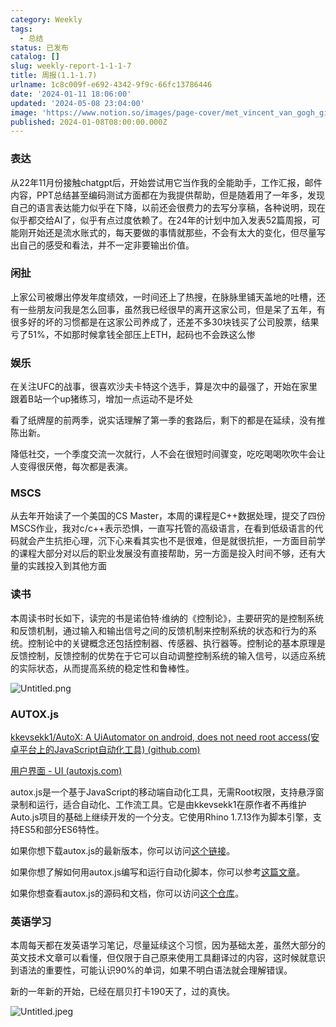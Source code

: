 ```yaml
---
category: Weekly
tags:
  - 总结
status: 已发布
catalog: []
slug: weekly-report-1-1-1-7
title: 周报(1.1-1.7)
urlname: 1c8c009f-e692-4342-9f9c-66fc13786446
date: '2024-01-11 18:06:00'
updated: '2024-05-08 23:04:00'
image: 'https://www.notion.so/images/page-cover/met_vincent_van_gogh_ginoux.jpg'
published: 2024-01-08T08:00:00.000Z
---
```


### 表达


从22年11月份接触chatgpt后，开始尝试用它当作我的全能助手，工作汇报，邮件内容，PPT总结甚至编码测试方面都在为我提供帮助，但是随着用了一年多，发现自己的语言表达能力似乎在下降，以前还会很费力的去写分享稿，各种说明，现在似乎都交给AI了，似乎有点过度依赖了。在24年的计划中加入发表52篇周报，可能刚开始还是流水账式的，每天要做的事情就那些，不会有太大的变化，但尽量写出自己的感受和看法，并不一定非要输出价值。


### 闲扯


上家公司被爆出停发年度绩效，一时间还上了热搜，在脉脉里铺天盖地的吐槽，还有一些朋友问我是怎么回事，虽然我已经很早的离开这家公司，但是呆了五年，有很多好的坏的习惯都是在这家公司养成了，还差不多30块钱买了公司股票，结果亏了51%，不如那时候拿钱全部压上ETH，起码也不会跌这么惨


### 娱乐


在关注UFC的战事，很喜欢沙夫卡特这个选手，算是次中的最强了，开始在家里跟着B站一个up猪练习，增加一点运动不是坏处


看了纸牌屋的前两季，说实话理解了第一季的套路后，剩下的都是在延续，没有推陈出新。


降低社交，一个季度交流一次就行，人不会在很短时间骤变，吃吃喝喝吹吹牛会让人变得很厌倦，每次都是表演。


### MSCS


从去年开始读了一个美国的CS Master，本周的课程是C++数据处理，提交了四份MSCS作业，我对c/c++表示恐惧，一直写托管的高级语言，在看到低级语言的代码就会产生抗拒心理，沉下心来看其实也不是很难，但是就很抗拒，一方面目前学的课程大部分对以后的职业发展没有直接帮助，另一方面是投入时间不够，还有大量的实践投入到其他方面


### 读书


本周读书时长如下，读完的书是诺伯特·维纳的《控制论》，主要研究的是控制系统和反馈机制，通过输入和输出信号之间的反馈机制来控制系统的状态和行为的系统。控制论中的关键概念还包括控制器、传感器、执行器等。控制论的基本原理是反馈控制，反馈控制的优势在于它可以自动调整控制系统的输入信号，以适应系统的实际状态，从而提高系统的稳定性和鲁棒性。


![Untitled.png](https://prod-files-secure.s3.us-west-2.amazonaws.com/5d24fe63-e567-4804-86f9-9fdc62e13082/4d744901-b410-4924-8554-36cce6e9aab7/Untitled.png?X-Amz-Algorithm=AWS4-HMAC-SHA256&X-Amz-Content-Sha256=UNSIGNED-PAYLOAD&X-Amz-Credential=ASIAZI2LB466SG337N5D%2F20250201%2Fus-west-2%2Fs3%2Faws4_request&X-Amz-Date=20250201T213228Z&X-Amz-Expires=3600&X-Amz-Security-Token=IQoJb3JpZ2luX2VjENX%2F%2F%2F%2F%2F%2F%2F%2F%2F%2FwEaCXVzLXdlc3QtMiJHMEUCICjzVMx0cm%2FeqqV2pT%2FBegpehWke3T26YJEon0iQARYsAiEAsf%2Fzw00tqHN9CRnBRuK93SGXVDEvCfrHFFEiO%2Fzp2UMqiAQI3v%2F%2F%2F%2F%2F%2F%2F%2F%2F%2FARAAGgw2Mzc0MjMxODM4MDUiDBWDbRIaQV2XR6x1oSrcA6fXbmRROpq2sweiqm4bkNm1iv9sCqQ50Y7%2BzXNkn6QOuSey27lX3ZaJbgE3u2IWkhhKDBTsZUPLuuWT2wO1vg9NFgZ2TYaoSIXZJSvoycmY3hzWRmGXAPG4WKNBUdlZ90q5Bc7QUjBMJLVTjA7Xz%2BXEe%2BTeERfeUIL4%2FbVbc39ZYjsnOSTwcfnOIFfkT%2BaMzV0Y4KOk1WlOt%2BcSBfdznElvC%2BC5jmL%2BjLb9M8m4irjj4IJhB5EglvdPsCY0mYkRBPVFeFH8H9vC7H3jVHvKJNb2oAX1Wg%2BSWlAA8IadLdyW9UycXOq0Rr2%2B7jsx4dVHK5CSfaGdy33lFlaY31Ct04zXd36rHrcNLnxxFIHiEjZoHOZpoIoIgU%2BU0Hvaz04z7Q9TnZz5kXkZ0adkjmDWpMnne03RPueFsqT1Art4WoG4fkE%2F6S2Ll2CFyYGXzQnzYZSoJP%2F0RldZOCRTLjjGj0gu8qKuqh1hmz4IiqRCaG8zb64fJwYL0Jj54YUwLIx3gpLAJqZVtW0TCBxgaEZ12JtR2c8PmpiC4Rh8%2BEV0Tn3IwRYqPy9wmQYybV44%2BMDjV6LoKEKvbEYKZYI7i%2FJhQvpBtad4V6MssOrVApENYuqVgzBM6Btd7MYrkKowMMyU%2BrwGOqUBVD3FQ4giOT6yh4P%2BgNjiIn%2BAivCer0RJky2j3Nwe%2FEtYXWnkfvdiRFAcS3Q4OaAvr%2BgXS59myGBdrfftPCHlJrKYb44yylJ%2FO54oGNCuyApiK1uFK27hhI7Kspu24xbOBToqgPO%2BW%2Bmm0%2Bo8zIB80hdVWsrlNkzFmzdup6D%2BMFUhCSyqmdPKP6uncxKcGJhgo7nnZmdienE1KRBHvbtWK0wJ2vL8&X-Amz-Signature=806490f43cb75b090eec758a1db67ca44e48d367de4d833922c105a02ae28c90&X-Amz-SignedHeaders=host&x-id=GetObject)


### AUTOX.js


[kkevsekk1/AutoX: A UiAutomator on android, does not need root access(安卓平台上的JavaScript自动化工具) (github.com)](https://github.com/kkevsekk1/AutoX)


[用户界面 - UI (autoxjs.com)](http://doc.autoxjs.com/#/ui)


autox.js是一个基于JavaScript的移动端自动化工具，无需Root权限，支持悬浮窗录制和运行，适合自动化、工作流工具。它是由kkevsekk1在原作者不再维护Auto.js项目的基础上继续开发的一个分支。它使用Rhino 1.7.13作为脚本引擎，支持ES5和部分ES6特性。


如果你想下载autox.js的最新版本，你可以访问[这个链接](https://github.com/kkevsekk1/AutoX/releases)。


如果你想了解如何用autox.js编写和运行自动化脚本，你可以参考[这篇文章](https://www.cnblogs.com/ghj1976/p/autoxjs.html)。


如果你想查看autox.js的源码和文档，你可以访问[这个仓库](https://github.com/kkevsekk1/AutoX)。


### 英语学习


本周每天都在发英语学习笔记，尽量延续这个习惯，因为基础太差，虽然大部分的英文技术文章可以看懂，但仅限于自己原来使用工具翻译过的内容，这时候就意识到语法的重要性，可能认识90%的单词，如果不明白语法就会理解错误。


新的一年新的开始，已经在扇贝打卡190天了，过的真快。


![Untitled.jpeg](https://prod-files-secure.s3.us-west-2.amazonaws.com/5d24fe63-e567-4804-86f9-9fdc62e13082/c04d3014-4bd3-4142-a613-19220f0a3512/Untitled.jpeg?X-Amz-Algorithm=AWS4-HMAC-SHA256&X-Amz-Content-Sha256=UNSIGNED-PAYLOAD&X-Amz-Credential=ASIAZI2LB466SG337N5D%2F20250201%2Fus-west-2%2Fs3%2Faws4_request&X-Amz-Date=20250201T213228Z&X-Amz-Expires=3600&X-Amz-Security-Token=IQoJb3JpZ2luX2VjENX%2F%2F%2F%2F%2F%2F%2F%2F%2F%2FwEaCXVzLXdlc3QtMiJHMEUCICjzVMx0cm%2FeqqV2pT%2FBegpehWke3T26YJEon0iQARYsAiEAsf%2Fzw00tqHN9CRnBRuK93SGXVDEvCfrHFFEiO%2Fzp2UMqiAQI3v%2F%2F%2F%2F%2F%2F%2F%2F%2F%2FARAAGgw2Mzc0MjMxODM4MDUiDBWDbRIaQV2XR6x1oSrcA6fXbmRROpq2sweiqm4bkNm1iv9sCqQ50Y7%2BzXNkn6QOuSey27lX3ZaJbgE3u2IWkhhKDBTsZUPLuuWT2wO1vg9NFgZ2TYaoSIXZJSvoycmY3hzWRmGXAPG4WKNBUdlZ90q5Bc7QUjBMJLVTjA7Xz%2BXEe%2BTeERfeUIL4%2FbVbc39ZYjsnOSTwcfnOIFfkT%2BaMzV0Y4KOk1WlOt%2BcSBfdznElvC%2BC5jmL%2BjLb9M8m4irjj4IJhB5EglvdPsCY0mYkRBPVFeFH8H9vC7H3jVHvKJNb2oAX1Wg%2BSWlAA8IadLdyW9UycXOq0Rr2%2B7jsx4dVHK5CSfaGdy33lFlaY31Ct04zXd36rHrcNLnxxFIHiEjZoHOZpoIoIgU%2BU0Hvaz04z7Q9TnZz5kXkZ0adkjmDWpMnne03RPueFsqT1Art4WoG4fkE%2F6S2Ll2CFyYGXzQnzYZSoJP%2F0RldZOCRTLjjGj0gu8qKuqh1hmz4IiqRCaG8zb64fJwYL0Jj54YUwLIx3gpLAJqZVtW0TCBxgaEZ12JtR2c8PmpiC4Rh8%2BEV0Tn3IwRYqPy9wmQYybV44%2BMDjV6LoKEKvbEYKZYI7i%2FJhQvpBtad4V6MssOrVApENYuqVgzBM6Btd7MYrkKowMMyU%2BrwGOqUBVD3FQ4giOT6yh4P%2BgNjiIn%2BAivCer0RJky2j3Nwe%2FEtYXWnkfvdiRFAcS3Q4OaAvr%2BgXS59myGBdrfftPCHlJrKYb44yylJ%2FO54oGNCuyApiK1uFK27hhI7Kspu24xbOBToqgPO%2BW%2Bmm0%2Bo8zIB80hdVWsrlNkzFmzdup6D%2BMFUhCSyqmdPKP6uncxKcGJhgo7nnZmdienE1KRBHvbtWK0wJ2vL8&X-Amz-Signature=3813d1377aae1682af9a8e65fe7f6738e632c356de0660373792e82fb10efe8b&X-Amz-SignedHeaders=host&x-id=GetObject)

